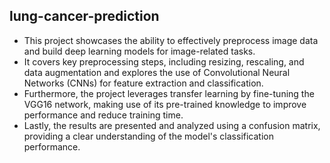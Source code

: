 ## lung-cancer-prediction

- This project showcases the ability to effectively preprocess image data and build deep learning models for image-related tasks.
- It covers key preprocessing steps, including resizing, rescaling, and data augmentation and explores the use of Convolutional Neural Networks (CNNs) for feature extraction and classification.
- Furthermore, the project leverages transfer learning by fine-tuning the VGG16 network, making use of its pre-trained knowledge to improve performance and reduce training time.
- Lastly, the results are presented and analyzed using a confusion matrix, providing a clear understanding of the model's classification performance.
